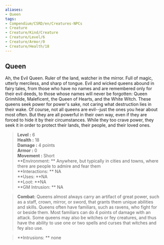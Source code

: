 ```yaml
---
aliases:
- Queen
tags:
- Compendium/CSRD/en/Creatures-NPCs
- Creature
- Creature/Kind/Creature
- Creature/Level/6
- Creature/Armor/0
- Creature/Health/18
---
```


  
## Queen  
Ah, the Evil Queen. Ruler of the land, watcher in the mirror. Full of magic, utterly merciless, and sharp of tongue. Evil and wicked queens abound in fairy tales, from those who have no names and are remembered only for their evil deeds, to those whose names will never be forgotten: Queen Grimhilde, Maleficent, the Queen of Hearts, and the White Witch. These queens seek power for power's sake, not caring what destruction lies in their wake.
Of course, not all queens are evil--just the ones you hear about most often. But they are all powerful in their own way, even if they are forced to hide it by their circumstances. While they too crave power, they seek it in order to protect their lands, their people, and their loved ones.  

  
> **Level :** 6  
> **Health :** 18  
> **Damage :** 4 points  
> **Armor :** 0  
> **Movement :** Short  
> **Environment: ** Anywhere, but typically in cities and towns, where there are people to admire and fear them  
> **Interactions: ** NA  
> **Uses: **NA  
> **Loot: **NA  
> **GM Intrusion: ** NA  

> **Combat:** 
> Queens almost always carry an artifact of great power, such as a staff, crown,
mirror, or sword, that grants them unique abilities and skills.
Queens often have familiars, such as ravens, who fight for or beside them. Most familiars can do 4 points of damage with an attack.
Some queens may also be witches or fey creatures, and thus have the ability to use one or two spells and curses that witches and fey also use.  
  

> **Intrusions: ** 
> none  

